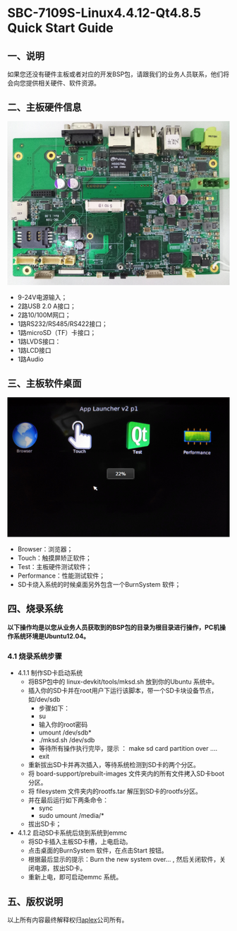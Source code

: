 # SBC-7109S-Linux4.4.12-Qt4.8.5 Quick Start Guide

## 一、说明

如果您还没有硬件主板或者对应的开发BSP包，请跟我们的业务人员联系，他们将会向您提供相关硬件、软件资源。

## 二、主板硬件信息

![SBC-7109SBoard.png](img/SBC-7109SBoard.png)

* 9-24V电源输入；
* 2路USB 2.0 A接口；
* 2路10/100M网口；
* 1路RS232/RS485/RS422接口；
* 1路microSD（TF）卡接口；
* 1路LVDS接口：
* 1路LCD接口
* 1路Audio

## 三、主板软件桌面

![SBC-7109SBoardDesktop.png](img/SBC-7109SBoardDesktop.png)

* Browser：浏览器；
* Touch：触摸屏矫正软件；
* Test：主板硬件测试软件；
* Performance：性能测试软件；
* SD卡烧入系统的时候桌面另外包含一个BurnSystem 软件；

## 四、烧录系统

**以下操作均是以您从业务人员获取到的BSP包的目录为根目录进行操作，PC机操作系统环境是Ubuntu12.04。**

### 4.1 烧录系统步骤

* 4.1.1 制作SD卡启动系统
	* 将BSP包中的 linux-devkit/tools/mksd.sh 放到你的Ubuntu 系统中。
	* 插入你的SD卡并在root用户下运行该脚本，带一个SD卡块设备节点，如/dev/sdb
		* 步骤如下：
		* su             
		* 输入你的root密码
		* umount /dev/sdb*
		* ./mksd.sh  /dev/sdb
		* 等待所有操作执行完毕，提示 ： make sd card partition over ....
		* exit
	* 重新拔出SD卡并再次插入，等待系统检测到SD卡的两个分区。
	* 将 board-support/prebuilt-images 文件夹内的所有文件拷入SD卡boot分区。
	* 将 filesystem 文件夹内的rootfs.tar 解压到SD卡的rootfs分区。
	* 并在最后运行如下两条命令：
		* sync
		* sudo umount  /media/*
	* 拔出SD卡；
* 4.1.2 启动SD卡系统后烧到系统到emmc
	* 将SD卡插入主板SD卡槽，上电启动。
	* 点击桌面的BurnSystem 软件，在点击Start 按钮。
	* 根据最后显示的提示：Burn the new system over... , 然后关闭软件，关闭电源，拔出SD卡。
	* 重新上电，即可启动emmc 系统。


## 五、版权说明

以上所有内容最终解释权归[aplex](http://www.aplextec.com/cn/home.php)公司所有。